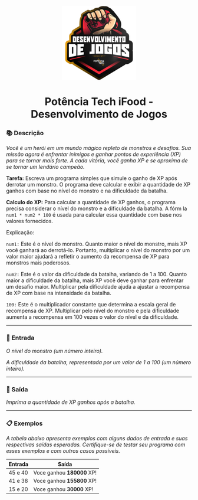 <div align="center">
  <img src="../assets/image.png" width="200"/>

  # Potência Tech iFood - Desenvolvimento de Jogos
</div>

### 📚 Descrição
*Você é um herói em um mundo mágico repleto de monstros e desafios. Sua missão agora é enfrentar inimigos e ganhar pontos de experiência (XP) para se tornar mais forte. A cada vitória, você ganha XP e se aproxima de se tornar um lendário campeão.*

**Tarefa:** Escreva um programa simples que simule o ganho de XP após derrotar um monstro. O programa deve calcular e exibir a quantidade de XP ganhos com base no nível do monstro e na dificuldade da batalha.

**Calculo do XP:** Para calcular a quantidade de XP ganhos, o programa precisa considerar o nível do monstro e a dificuldade da batalha. A fórm la ```num1 * num2 * 100``` é usada para calcular essa quantidade com base nos valores fornecidos.

Explicação:

```num1:``` Este é o nível do monstro. Quanto maior o nível do monstro, mais XP você ganhará ao derrotá-lo. Portanto, multiplicar o nível do monstro por um valor maior ajudará a refletir o aumento da recompensa de XP para monstros mais poderosos.

```num2:``` Este é o valor da dificuldade da batalha, variando de 1 a 100. Quanto maior a dificuldade da batalha, mais XP você deve ganhar para enfrentar um desafio maior. Multiplicar pela dificuldade ajuda a ajustar a recompensa de XP com base na intensidade da batalha.

```100:``` Este é o multiplicador constante que determina a escala geral de recompensa de XP. Multiplicar pelo nível do monstro e pela dificuldade aumenta a recompensa em 100 vezes o valor do nível e da dificuldade.

---

### 🔄 Entrada
*O nível do monstro (um número inteiro).*

*A dificuldade da batalha, representada por um valor de 1 a 100 (um número inteiro).*

---

### 🚪 Saída
*Imprima a quantidade de XP ganhos após a batalha.*

---

### 📋 Exemplos
*A tabela abaixo apresenta exemplos com alguns dados de entrada e suas respectivas saídas esperadas. Certifique-se de testar seu programa com esses exemplos e com outros casos possíveis.*

| Entrada | Saída                           |
|---------|---------------------------------|
| 45 e 40 | Voce ganhou **180000** XP!      |
| 41 e 38 | Voce ganhou **155800** XP!      |
| 15 e 20 | Voce ganhou **30000** XP!       |